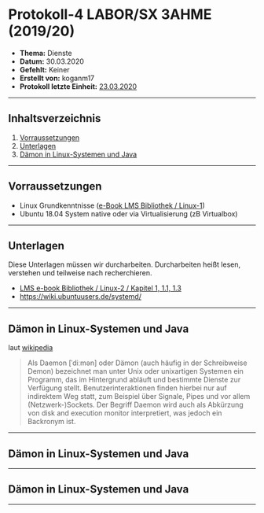 # Protokoll-4 LABOR/SX 3AHME (2019/20)

* **Thema:** Dienste
* **Datum:** 30.03.2020
* **Gefehlt:** Keiner
* **Erstellt von:** koganm17
* **Protokoll letzte Einheit:** [23.03.2020](https://github.com/HTLMechatronics/m17-3ahme-la1-sx/blob/koganm17/Protokolle/Protokoll-3_koganm17_2020-03-30.md)

----------------------------------------------------------------------------------------------

## Inhaltsverzeichnis
1) [Vorraussetzungen](#vorraussetzungen)
1) [Unterlagen](#unterlagen)
1) [Dämon in Linux-Systemen und Java](#dämon-in-linux-systemen-und-java)

----------------------------------------------------------------------------------------------
## Vorraussetzungen

* Linux Grundkenntnisse ([e-Book LMS Bibliothek / Linux-1](https://lms.at/dotlrn/classes/informatik/610437.3AHME_LA1SX.19_20/xolrn/7BF1B31508DF3.symlink?resource_id=0-385942208&m=view#150960483))
* Ubuntu 18.04 System native oder via Virtualisierung (zB Virtualbox)

----------------------------------------------------------------------------------------------
## Unterlagen

Diese Unterlagen müssen wir durcharbeiten. Durcharbeiten heißt lesen, verstehen und teilweise nach recherchieren.
* [LMS e-book Bibliothek / Linux-2 / Kapitel 1, 1.1, 1.3
](https://lms.at/dotlrn/classes/informatik/610437.3AHME_LA1SX.19_20/xolrn/9F2714A93B69A.symlink?resource_id=0-420357452&m=view#155470713)
* https://wiki.ubuntuusers.de/systemd/

----------------------------------------------------------------------------------------------
## Dämon in Linux-Systemen und Java

laut [wikipedia](https://de.wikipedia.org/wiki/Daemon)
>Als Daemon [ˈdiːmən] oder Dämon (auch häufig in der Schreibweise Demon) bezeichnet man unter Unix oder unixartigen Systemen ein Programm, das im Hintergrund abläuft und bestimmte Dienste zur Verfügung stellt. Benutzerinteraktionen finden hierbei nur auf indirektem Weg statt, zum Beispiel über Signale, Pipes und vor allem (Netzwerk-)Sockets. Der Begriff Daemon wird auch als Abkürzung von disk and execution monitor interpretiert, was jedoch ein Backronym ist.

----------------------------------------------------------------------------------------------

## Dämon in Linux-Systemen und Java
----------------------------------------------------------------------------------------------

## Dämon in Linux-Systemen und Java
----------------------------------------------------------------------------------------------

